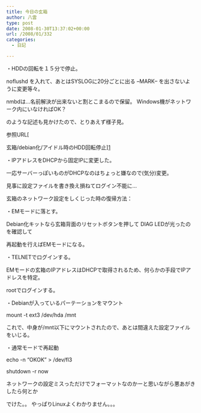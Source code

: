 ```yaml
---
title: 今日の玄箱
author: 八雲
type: post
date: 2008-01-30T13:37:02+00:00
url: /2008/01/332
categories:
  - 日記

---
```

・HDDの回転を１５分で停止。
  
noflushd を入れて、あとはSYSLOGに20分ごとに出る &#8211;MARK&#8211; を出さないように変更等々。
  
nmbdは…名前解決が出来ないと割とこまるので保留。 Windows機がネットワーク内にいなければOK？
  
のような記述も見かけたので、とりあえず様子見。
  
参照URL[
  
玄箱/debian化/アイドル時のHDD回転停止][1]

・IPアドレスをDHCPから固定IPに変更した。
  
一応サーバーっぽいものがDHCPなのはちょっと嫌なので(気分)変更。
  
見事に設定ファイルを書き換え損ねてログイン不能に…

玄箱のネットワーク設定をしくじった時の復帰方法：
  
・EMモードに落とす。
  
Debian化キットなら玄箱背面のリセットボタンを押して DIAG LEDが光ったのを確認して
  
再起動を行えばEMモードになる。
  
・TELNETでログインする。
  
EMモードの玄箱のIPアドレスはDHCPで取得されるため、何らかの手段でIPアドレスを特定。
  
rootでログインする。
  
・Debianが入っているパーテーションをマウント
  
mount -t ext3 /dev/hda /mnt
  
これで、中身が/mnt以下にマウントされたので、あとは間違えた設定ファイルをいじる。
  
・通常モードで再起動
  
echo -n &#8220;OKOK&#8221; > /dev/fl3
  
shutdown -r now

ネットワークの設定ミスっただけでフォーマットなのかーと思いながら悪あがきしたら何とか
  
でけた。。 やっぱりLinuxよくわかりません。。。

 [1]: http://www123.ddo.jp/pukiwiki/pukiwiki.php?%B8%BC%C8%A2%2Fdebian%B2%BD%2F%A5%A2%A5%A4%A5%C9%A5%EB%BB%FE%A4%CEHDD%B2%F3%C5%BE%C4%E4%BB%DF